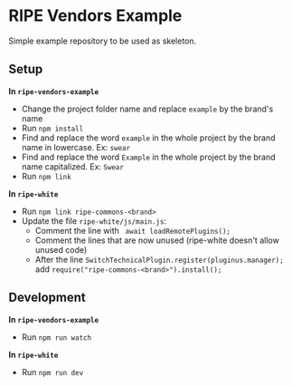 # RIPE Vendors Example

Simple example repository to be used as skeleton.

## Setup
**In `ripe-vendors-example`**
- Change the project folder name and replace `example` by the brand's name
- Run `npm install`
- Find and replace the word `example` in the whole project by the brand name in lowercase. Ex: `swear`
- Find and replace the word `Example` in the whole project by the brand name capitalized. Ex: `Swear`
- Run `npm link`

**In `ripe-white`**
- Run `npm link ripe-commons-<brand>`
- Update the file `ripe-white/js/main.js`:
    - Comment the line with ` await loadRemotePlugins();`
    - Comment the lines that are now unused (ripe-white doesn't allow unused code)
    - After the line `SwitchTechnicalPlugin.register(pluginus.manager);` add `require("ripe-commons-<brand>").install();`

## Development
**In `ripe-vendors-example`**
- Run `npm run watch`

**In `ripe-white`**
- Run `npm run dev`

